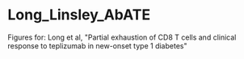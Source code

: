# Long_Linsley_AbATE
Figures for: Long et al, "Partial exhaustion of CD8 T cells and clinical response to teplizumab in new-onset type 1 diabetes"
